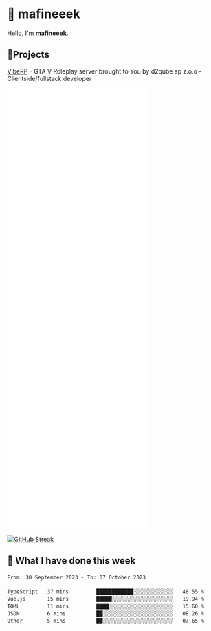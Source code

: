 # 👋 mafineeek
Hello, I'm **mafineeek**.

## 📝Projects

[VibeRP](https://v-rp.pl) - GTA V Roleplay server brought to You by d2qube sp z.o.o - Clientside/fullstack developer


![](./github-metrics.svg)

[![GitHub Streak](https://streak-stats.demolab.com/?user=mafineeek)](https://git.io/streak-stats)

## 📰 What I have done this week
<!--START_SECTION:waka-->

```txt
From: 30 September 2023 - To: 07 October 2023

TypeScript   37 mins         ████████████░░░░░░░░░░░░░   48.55 %
Vue.js       15 mins         █████░░░░░░░░░░░░░░░░░░░░   19.94 %
TOML         11 mins         ████░░░░░░░░░░░░░░░░░░░░░   15.60 %
JSON         6 mins          ██░░░░░░░░░░░░░░░░░░░░░░░   08.26 %
Other        5 mins          ██░░░░░░░░░░░░░░░░░░░░░░░   07.65 %
```

<!--END_SECTION:waka-->
